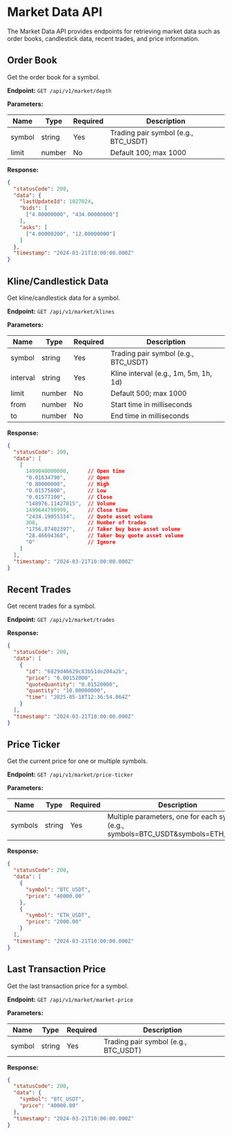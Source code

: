 # Market Data API

The Market Data API provides endpoints for retrieving market data such as order books, candlestick data, recent trades, and price information.

## Order Book

Get the order book for a symbol.

**Endpoint:** `GET /api/v1/market/depth`

**Parameters:**

| Name  | Type   | Required | Description                    |
|-------|--------|----------|--------------------------------|
| symbol| string | Yes      | Trading pair symbol (e.g., BTC_USDT) |
| limit | number | No       | Default 100; max 1000          |

**Response:**

```json
{
  "statusCode": 200,
  "data": {
    "lastUpdateId": 1027024,
    "bids": [
      ["4.00000000", "434.00000000"]
    ],
    "asks": [
      ["4.00000200", "12.00000000"]
    ]
  },
  "timestamp": "2024-03-21T10:00:00.000Z"
}
```

## Kline/Candlestick Data

Get kline/candlestick data for a symbol.

**Endpoint:** `GET /api/v1/market/klines`

**Parameters:**

| Name    | Type   | Required | Description                    |
|---------|--------|----------|--------------------------------|
| symbol  | string | Yes      | Trading pair symbol (e.g., BTC_USDT) |
| interval| string | Yes      | Kline interval (e.g., 1m, 5m, 1h, 1d) |
| limit   | number | No       | Default 500; max 1000          |
| from| number | No      | Start time in milliseconds     |
| to | number | No       | End time in milliseconds       |

**Response:**

```json
{
  "statusCode": 200,
  "data": [
    [
      1499040000000,      // Open time
      "0.01634790",       // Open
      "0.80000000",       // High
      "0.01575800",       // Low
      "0.01577100",       // Close
      "148976.11427815",  // Volume
      1499644799999,      // Close time
      "2434.19055334",    // Quote asset volume
      308,                // Number of trades
      "1756.87402397",    // Taker buy base asset volume
      "28.46694368",      // Taker buy quote asset volume
      "0"                 // Ignore
    ]
  ],
  "timestamp": "2024-03-21T10:00:00.000Z"
}
```

## Recent Trades

Get recent trades for a symbol.

**Endpoint:** `GET /api/v1/market/trades`

**Response:**

```json
{
  "statusCode": 200,
  "data": [
    {
      "id": "6829d46629c83b51de204a2b",
      "price": "0.00152000",
      "quoteQuantity": "0.01520000",
      "quantity": "10.00000000",
      "time": "2025-05-18T12:36:54.064Z"
    }
  ],
  "timestamp": "2024-03-21T10:00:00.000Z"
}
```

## Price Ticker

Get the current price for one or multiple symbols.

**Endpoint:** `GET /api/v1/market/price-ticker`

**Parameters:**

| Name   | Type   | Required | Description                    |
|--------|--------|----------|--------------------------------|
| symbols| string | Yes      | Multiple parameters, one for each symbol (e.g., symbols=BTC_USDT&symbols=ETH_USDT) |

**Response:**

```json
{
  "statusCode": 200,
  "data": [
    {
      "symbol": "BTC_USDT",
      "price": "40000.00"
    },
    {
      "symbol": "ETH_USDT",
      "price": "2000.00"
    }
  ],
  "timestamp": "2024-03-21T10:00:00.000Z"
}
```

## Last Transaction Price

Get the last transaction price for a symbol.

**Endpoint:** `GET /api/v1/market/market-price`

**Parameters:**

| Name  | Type   | Required | Description                    |
|-------|--------|----------|--------------------------------|
| symbol| string | Yes      | Trading pair symbol (e.g., BTC_USDT) |

**Response:**

```json
{
  "statusCode": 200,
  "data": {
    "symbol": "BTC_USDT",
    "price": "40000.00"
  },
  "timestamp": "2024-03-21T10:00:00.000Z"
}
``` 